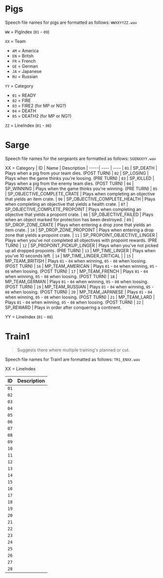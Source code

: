 # Pigs
Speech file names for pigs are formatted as follows: `WWXXYYZZ.wav`

`WW` = PigIndex (`01` - `09`)  

`XX` = Team 
- `AM` = America
- `EN` = Britsh
- `FR` = French
- `GE` = German
- `JA` = Japanese
- `RU` = Russian

`YY` = Category
- `01` = READY
- `02` = FIRE
- `03` = FIRE2 (for MP or NG?)
- `04` = DEATH
- `05` = DEATH2 (for MP or NG?)

`ZZ` = LineIndex (`01` - `06`)

# Sarge
Speech file names for the sergeants are formatted as follows: `SGENXXYY.wav`

XX = Category
| ID   | Name                           | Description
| -----| ----                           | ----
| `01` | SP_DEATH                       | Plays when a pig from your team dies. (POST TURN)
| `02` | SP_LOSING                      | Plays when the game thinks you're loosing. (PRE TURN)
| `03` | SP_KILLED                      | Plays when a pig from the enemy team dies. (POST TURN)
| `04` | SP_WINNING                     | Plays when the game thinks you're winning. (PRE TURN)
| `05` | SP_OBJECTIVE_COMPLETE_CRATE    | Plays when completing an objective that yields an item crate.
| `06` | SP_OBJECTIVE_COMPLETE_HEALTH   | Plays when completing an objective that yields a health crate.
| `07` | SP_OBJECTIVE_COMPLETE_PROPOINT | Plays when completing an objective that yields a propoint crate.
| `08` | SP_OBJECTIVE_FAILED            | Plays when an object marked for protection has been destroyed.
| `09` | SP_DROP_ZONE_CRATE             | Plays when entering a drop zone that yields an item crate.
| `10` | SP_DROP_ZONE_PROPOINT          | Plays when entering a drop zone that yields a propoint crate.
| `11` | SP_PROPOINT_OBJECTIVE_LINGER   | Plays when you've not completed all objectives with propoint rewards. (PRE TURN)
| `12` | SP_PROPOINT_PICKUP_LINGER      | Plays when you've not picked up all dropped propoints. (PRE TURN)
| `13` | MP_TIME_LINGER                 | Plays when you've 10 seconds left.
| `14` | MP_TIME_LINGER_CRITICAL        | 
| `15` | MP_TEAM_BRITISH                | Plays `01` - `04` when winning, `05` - `08` when loosing. (POST TURN)
| `16` | MP_TEAM_AMERICAN               | Plays `01` - `04` when winning, `05` - `08` when loosing. (POST TURN)
| `17` | MP_TEAM_FRENCH                 | Plays `01` - `04` when winning, `05` - `08` when loosing. (POST TURN)
| `18` | MP_TEAM_GERMAN                 | Plays `01` - `04` when winning, `05` - `08` when loosing. (POST TURN)
| `19` | MP_TEAM_RUSSIAN                | Plays `01` - `04` when winning, `05` - `08` when loosing. (POST TURN)
| `20` | MP_TEAM_JAPANESE               | Plays `01` - `04` when winning, `05` - `08` when loosing. (POST TURN)
| `21` | MP_TEAM_LARD                   | Plays `01` - `04` when winning, `05` - `08` when loosing. (POST TURN)
| `22` | SP_REWARD                      | Plays in order after conquering a continent.

YY = LineIndex (`01` - `08`)


# Train1
> Suggests there where multiple training's planned or cut.

Speech file names for Train1 are formatted as follows: `TR1_ENXX.wav`

XX = LineIndex

| ID   | Description
| ---- | -----------
| `01` | 
| `02` | 
| `03` | 
| `04` |
| `05` |
| `06` |
| `07` |
| `08` |
| `09` |
| `10` |
| `11` |
| `12` |
| `13` |
| `14` |
| `15` |
| `16` |
| `17` |
| `18` |
| `19` |
| `20` |
| `21` |
| `22` |
| `23` |
| `24` |
| `25` |
| `26` |
| `27` |
| `28` |